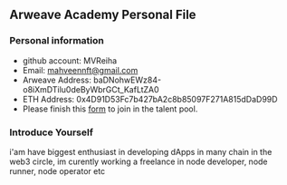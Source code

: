 ## Arweave Academy Personal File

### Personal information

- github account: MVReiha
- Email: mahveennft@gmail.com
- Arweave Address: baDNohwEWz84-o8iXmDTilu0deByWbrGCt_KafLtZA0
- ETH Address: 0x4D91D53Fc7b427bA2c8b85097F271A815dDaD99D
- Please finish this [form](https://docs.google.com/forms/d/e/1FAIpQLSfWA5fIIcBgmRppm3jNz5vmf9Mai_QMVil-2pO4r7YKn_Zhtw/viewform?usp=sf_link) to join in the talent pool.

### Introduce Yourself
 i'am have biggest enthusiast in developing dApps in many chain in the web3 circle, im curently working a freelance in node developer, node runner, node operator etc
